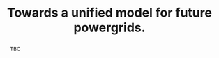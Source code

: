 ---
layout: talk
title:  Towards a unified model for future powergrids.
name: Raphael Kogler
talk-url: 
abstract: TBC
session: contributed
---